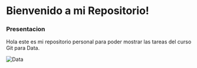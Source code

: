 # Bienvenido a mi Repositorio!

### Presentacion

Hola este es mi repositorio personal para poder mostrar las tareas del curso Git para Data.

![Data](https://k21academy.com/wp-content/uploads/2022/04/Napa-Data-Engineering-Image.jpg)